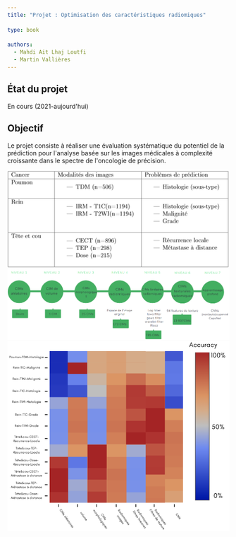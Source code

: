 ```yaml
---
title: "Projet : Optimisation des caractéristiques radiomiques"

type: book

authors:
  - Mahdi Ait Lhaj Loutfi
  - Martin Vallières
---
```


## État du projet

En cours (2021-aujourd'hui)

## Objectif

Le projet consiste à réaliser une évaluation systématique du potentiel de la prédiction pour l'analyse basée sur les 
images médicales à complexité croissante dans le spectre de l'oncologie de précision.

![Bases de données (Images médicales)](bd.png "Bases de données (Images médicales)")
![Niveaux de compléxité (Complexité croissante)](complexite.png "Niveaux de compléxité (Complexité croissante)")
![Résultats attendus (Prédiction)](resultats.png "Résultats attendus (Prédiction)")
